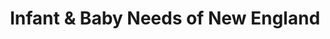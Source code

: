 ---
title: "Infant & Baby Needs of New England"
url: /hudson/infant-und-baby-needs-of-new-england/
shop: Gebrauchtwaren
---